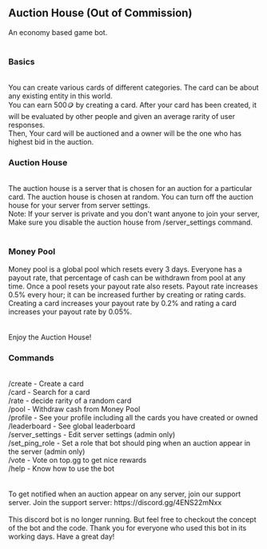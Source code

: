 ## Auction House (Out of Commission)
An economy based game bot.
<br><br>
<h3>Basics</h3>
<br>
You can create various cards of different categories. The card can be about any existing entity in this world.<br>
You can earn 500🪙 by creating a card. After your card has been created, it will be evaluated by other people and given an average rarity of user responses.<br>
Then, Your card will be auctioned and a owner will be the one who has highest bid in the auction.
<br>
<h3>Auction House</h3>
<br>
The auction house is a server that is chosen for an auction for a particular card. The auction house is chosen at random. You can turn off the auction house for your server from server settings.
<br>
Note: If your server is private and you don't want anyone to join your server, Make sure you disable the auction house from /server_settings command.<br>
<br>
<h3>Money Pool</h3>
Money pool is a global pool which resets every 3 days. Everyone has a payout rate, that percentage of cash can be withdrawn from pool at any time. Once a pool resets your payout rate also resets. Payout rate increases 0.5% every hour; it can be increased further by creating or rating cards.<br>
Creating a card increases your payout rate by 0.2% and rating a card increases your payout rate by 0.05%.<br>
<br><br>
Enjoy the Auction House!<br>

<h3>Commands</h3><br>
/create - Create a card<br>
/card - Search for a card<br>
/rate - decide rarity of a random card<br>
/pool - Withdraw cash from Money Pool<br>
/profile - See your profile including all the cards you have created or owned<br>
/leaderboard - See global leaderboard<br>
/server_settings - Edit server settings (admin only)<br>
/set_ping_role - Set a role that bot should ping when an auction appear in the server (admin only)<br>
/vote - Vote on top.gg to get nice rewards<br>
/help - Know how to use the bot<br>
<br><br>
To get notified when an auction appear on any server, join our support server.
Join the support server: https://discord.gg/4ENS22mNxx
<br><br>
This discord bot is no longer running. But feel free to checkout the concept of the bot and the code. Thank you for everyone who used this bot in its working days. Have a great day!<br>
